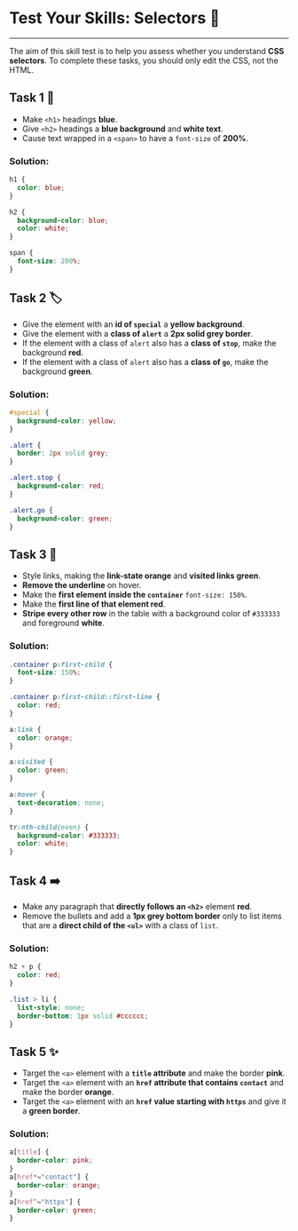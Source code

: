 # Test Your Skills: Selectors 🚀

-----

The aim of this skill test is to help you assess whether you understand **CSS selectors**. To complete these tasks, you should only edit the CSS, not the HTML.

## Task 1 🎯

  - Make `<h1>` headings **blue**.
  - Give `<h2>` headings a **blue background** and **white text**.
  - Cause text wrapped in a `<span>` to have a `font-size` of **200%**.

### Solution:

```css
h1 {
  color: blue;
}

h2 {
  background-color: blue;
  color: white;
}

span {
  font-size: 200%;
}
```

## Task 2 🏷️

  - Give the element with an **id of `special`** a **yellow background**.
  - Give the element with a **class of `alert`** a **2px solid grey border**.
  - If the element with a class of `alert` also has a **class of `stop`**, make the background **red**.
  - If the element with a class of `alert` also has a **class of `go`**, make the background **green**.

### Solution:

```css
#special {
  background-color: yellow;
}

.alert {
  border: 2px solid grey;
}

.alert.stop {
  background-color: red;
}

.alert.go {
  background-color: green;
}
```

## Task 3 🔗

  - Style links, making the **link-state orange** and **visited links green**.
  - **Remove the underline** on hover.
  - Make the **first element inside the `container`** `font-size: 150%`.
  - Make the **first line of that element red**.
  - **Stripe every other row** in the table with a background color of `#333333` and foreground **white**.

### Solution:

```css
.container p:first-child {
  font-size: 150%;
}

.container p:first-child::first-line {
  color: red;
}

a:link {
  color: orange;
}

a:visited {
  color: green;
}

a:hover {
  text-decoration: none;
}

tr:nth-child(even) {
  background-color: #333333;
  color: white;
}
```

## Task 4 ➡️

  - Make any paragraph that **directly follows an `<h2>`** element **red**.
  - Remove the bullets and add a **1px grey bottom border** only to list items that are a **direct child of the `<ul>`** with a class of `list`.

### Solution:

```css
h2 + p {
  color: red;
}

.list > li {
  list-style: none;
  border-bottom: 1px solid #cccccc;
}
```

## Task 5 ✨

  - Target the `<a>` element with a **`title` attribute** and make the border **pink**.
  - Target the `<a>` element with an **`href` attribute that contains `contact`** and make the border **orange**.
  - Target the `<a>` element with an **`href` value starting with `https`** and give it a **green border**.

### Solution:

```css
a[title] {
  border-color: pink;
}
a[href*="contact"] {
  border-color: orange;
}
a[href^="https"] {
  border-color: green;
}
```